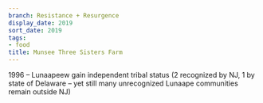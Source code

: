 ```yaml
---
branch: Resistance + Resurgence
display_date: 2019
sort_date: 2019
tags:
- food
title: Munsee Three Sisters Farm
---
```


1996 – Lunaapeew gain independent tribal status (2 recognized by NJ, 1 by state of Delaware – yet still many unrecognized Lunaape communities remain outside NJ)